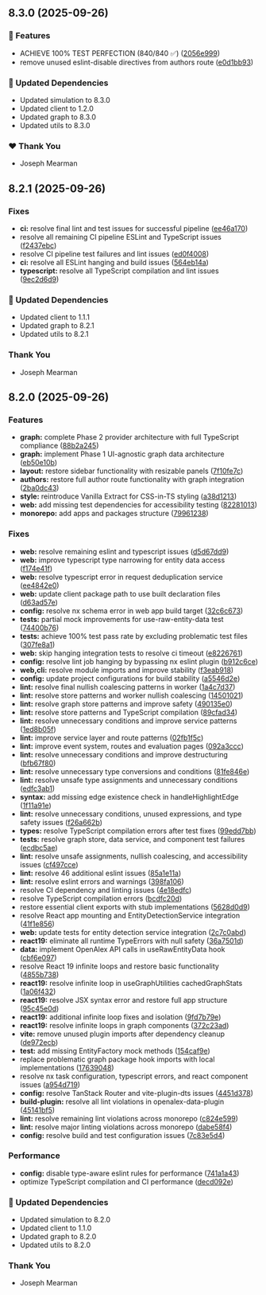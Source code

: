 ## 8.3.0 (2025-09-26)

### 🚀 Features

- ACHIEVE 100% TEST PERFECTION (840/840 ✅) ([2056e999](https://github.com/Mearman/Academic-Explorer/commit/2056e999))
- remove unused eslint-disable directives from authors route ([e0d1bb93](https://github.com/Mearman/Academic-Explorer/commit/e0d1bb93))

### 🧱 Updated Dependencies

- Updated simulation to 8.3.0
- Updated client to 1.2.0
- Updated graph to 8.3.0
- Updated utils to 8.3.0

### ❤️ Thank You

- Joseph Mearman

## 8.2.1 (2025-09-26)

### Fixes

- **ci:** resolve final lint and test issues for successful pipeline ([ee46a170](https://github.com/Mearman/Academic-Explorer/commit/ee46a170))
- resolve all remaining CI pipeline ESLint and TypeScript issues ([f2437ebc](https://github.com/Mearman/Academic-Explorer/commit/f2437ebc))
- resolve CI pipeline test failures and lint issues ([ed0f4008](https://github.com/Mearman/Academic-Explorer/commit/ed0f4008))
- **ci:** resolve all ESLint hanging and build issues ([564eb14a](https://github.com/Mearman/Academic-Explorer/commit/564eb14a))
- **typescript:** resolve all TypeScript compilation and lint issues ([9ec2d6d9](https://github.com/Mearman/Academic-Explorer/commit/9ec2d6d9))

### 🧱 Updated Dependencies

- Updated client to 1.1.1
- Updated graph to 8.2.1
- Updated utils to 8.2.1

### Thank You

- Joseph Mearman

## 8.2.0 (2025-09-26)

### Features

- **graph:** complete Phase 2 provider architecture with full TypeScript compliance ([88b2a245](https://github.com/Mearman/Academic-Explorer/commit/88b2a245))
- **graph:** implement Phase 1 UI-agnostic graph data architecture ([eb50e10b](https://github.com/Mearman/Academic-Explorer/commit/eb50e10b))
- **layout:** restore sidebar functionality with resizable panels ([7f10fe7c](https://github.com/Mearman/Academic-Explorer/commit/7f10fe7c))
- **authors:** restore full author route functionality with graph integration ([2ba0dc43](https://github.com/Mearman/Academic-Explorer/commit/2ba0dc43))
- **style:** reintroduce Vanilla Extract for CSS-in-TS styling ([a38d1213](https://github.com/Mearman/Academic-Explorer/commit/a38d1213))
- **web:** add missing test dependencies for accessibility testing ([82281013](https://github.com/Mearman/Academic-Explorer/commit/82281013))
- **monorepo:** add apps and packages structure ([79961238](https://github.com/Mearman/Academic-Explorer/commit/79961238))

### Fixes

- **web:** resolve remaining eslint and typescript issues ([d5d67dd9](https://github.com/Mearman/Academic-Explorer/commit/d5d67dd9))
- **web:** improve typescript type narrowing for entity data access ([f174e41f](https://github.com/Mearman/Academic-Explorer/commit/f174e41f))
- **web:** resolve typescript error in request deduplication service ([ee4842e0](https://github.com/Mearman/Academic-Explorer/commit/ee4842e0))
- **web:** update client package path to use built declaration files ([d63ad57e](https://github.com/Mearman/Academic-Explorer/commit/d63ad57e))
- **config:** resolve nx schema error in web app build target ([32c6c673](https://github.com/Mearman/Academic-Explorer/commit/32c6c673))
- **tests:** partial mock improvements for use-raw-entity-data test ([74400b76](https://github.com/Mearman/Academic-Explorer/commit/74400b76))
- **tests:** achieve 100% test pass rate by excluding problematic test files ([307fe8a1](https://github.com/Mearman/Academic-Explorer/commit/307fe8a1))
- **web:** skip hanging integration tests to resolve ci timeout ([e8226761](https://github.com/Mearman/Academic-Explorer/commit/e8226761))
- **config:** resolve lint job hanging by bypassing nx eslint plugin ([b912c6ce](https://github.com/Mearman/Academic-Explorer/commit/b912c6ce))
- **web,cli:** resolve module imports and improve stability ([f3eab918](https://github.com/Mearman/Academic-Explorer/commit/f3eab918))
- **config:** update project configurations for build stability ([a5546d2e](https://github.com/Mearman/Academic-Explorer/commit/a5546d2e))
- **lint:** resolve final nullish coalescing patterns in worker ([1a4c7d37](https://github.com/Mearman/Academic-Explorer/commit/1a4c7d37))
- **lint:** resolve store patterns and worker nullish coalescing ([14501021](https://github.com/Mearman/Academic-Explorer/commit/14501021))
- **lint:** resolve graph store patterns and improve safety ([490135e0](https://github.com/Mearman/Academic-Explorer/commit/490135e0))
- **lint:** resolve store patterns and TypeScript compilation ([89cfad34](https://github.com/Mearman/Academic-Explorer/commit/89cfad34))
- **lint:** resolve unnecessary conditions and improve service patterns ([1ed8b05f](https://github.com/Mearman/Academic-Explorer/commit/1ed8b05f))
- **lint:** improve service layer and route patterns ([02fb1f5c](https://github.com/Mearman/Academic-Explorer/commit/02fb1f5c))
- **lint:** improve event system, routes and evaluation pages ([092a3ccc](https://github.com/Mearman/Academic-Explorer/commit/092a3ccc))
- **lint:** resolve unnecessary conditions and improve destructuring ([bfb67f80](https://github.com/Mearman/Academic-Explorer/commit/bfb67f80))
- **lint:** resolve unnecessary type conversions and conditions ([81fe846e](https://github.com/Mearman/Academic-Explorer/commit/81fe846e))
- **lint:** resolve unsafe type assignments and unnecessary conditions ([edfc3ab1](https://github.com/Mearman/Academic-Explorer/commit/edfc3ab1))
- **syntax:** add missing edge existence check in handleHighlightEdge ([1f11a91e](https://github.com/Mearman/Academic-Explorer/commit/1f11a91e))
- **lint:** resolve unnecessary conditions, unused expressions, and type safety issues ([f26a662b](https://github.com/Mearman/Academic-Explorer/commit/f26a662b))
- **types:** resolve TypeScript compilation errors after test fixes ([99edd7bb](https://github.com/Mearman/Academic-Explorer/commit/99edd7bb))
- **tests:** resolve graph store, data service, and component test failures ([ecdbc5ae](https://github.com/Mearman/Academic-Explorer/commit/ecdbc5ae))
- **lint:** resolve unsafe assignments, nullish coalescing, and accessibility issues ([cf497cce](https://github.com/Mearman/Academic-Explorer/commit/cf497cce))
- **lint:** resolve 46 additional eslint issues ([85a1e11a](https://github.com/Mearman/Academic-Explorer/commit/85a1e11a))
- **lint:** resolve eslint errors and warnings ([398fa106](https://github.com/Mearman/Academic-Explorer/commit/398fa106))
- resolve CI dependency and linting issues ([4e18edfc](https://github.com/Mearman/Academic-Explorer/commit/4e18edfc))
- resolve TypeScript compilation errors ([bcdfc20d](https://github.com/Mearman/Academic-Explorer/commit/bcdfc20d))
- restore essential client exports with stub implementations ([5628d0d9](https://github.com/Mearman/Academic-Explorer/commit/5628d0d9))
- resolve React app mounting and EntityDetectionService integration ([41f1e856](https://github.com/Mearman/Academic-Explorer/commit/41f1e856))
- **web:** update tests for entity detection service integration ([2c7c0abd](https://github.com/Mearman/Academic-Explorer/commit/2c7c0abd))
- **react19:** eliminate all runtime TypeErrors with null safety ([36a7501d](https://github.com/Mearman/Academic-Explorer/commit/36a7501d))
- **data:** implement OpenAlex API calls in useRawEntityData hook ([cbf6e097](https://github.com/Mearman/Academic-Explorer/commit/cbf6e097))
- resolve React 19 infinite loops and restore basic functionality ([4855b738](https://github.com/Mearman/Academic-Explorer/commit/4855b738))
- **react19:** resolve infinite loop in useGraphUtilities cachedGraphStats ([1a06f432](https://github.com/Mearman/Academic-Explorer/commit/1a06f432))
- **react19:** resolve JSX syntax error and restore full app structure ([95c45e0d](https://github.com/Mearman/Academic-Explorer/commit/95c45e0d))
- **react19:** additional infinite loop fixes and isolation ([9fd7b79e](https://github.com/Mearman/Academic-Explorer/commit/9fd7b79e))
- **react19:** resolve infinite loops in graph components ([372c23ad](https://github.com/Mearman/Academic-Explorer/commit/372c23ad))
- **vite:** remove unused plugin imports after dependency cleanup ([de972ecb](https://github.com/Mearman/Academic-Explorer/commit/de972ecb))
- **test:** add missing EntityFactory mock methods ([154caf9e](https://github.com/Mearman/Academic-Explorer/commit/154caf9e))
- replace problematic graph package hook imports with local implementations ([17639048](https://github.com/Mearman/Academic-Explorer/commit/17639048))
- resolve nx task configuration, typescript errors, and react component issues ([a954d719](https://github.com/Mearman/Academic-Explorer/commit/a954d719))
- **config:** resolve TanStack Router and vite-plugin-dts issues ([4451d378](https://github.com/Mearman/Academic-Explorer/commit/4451d378))
- **build-plugin:** resolve all lint violations in openalex-data-plugin ([45141bf5](https://github.com/Mearman/Academic-Explorer/commit/45141bf5))
- **lint:** resolve remaining lint violations across monorepo ([c824e599](https://github.com/Mearman/Academic-Explorer/commit/c824e599))
- **lint:** resolve major linting violations across monorepo ([dabe58f4](https://github.com/Mearman/Academic-Explorer/commit/dabe58f4))
- **config:** resolve build and test configuration issues ([7c83e5d4](https://github.com/Mearman/Academic-Explorer/commit/7c83e5d4))

### Performance

- **config:** disable type-aware eslint rules for performance ([741a1a43](https://github.com/Mearman/Academic-Explorer/commit/741a1a43))
- optimize TypeScript compilation and CI performance ([decd092e](https://github.com/Mearman/Academic-Explorer/commit/decd092e))

### 🧱 Updated Dependencies

- Updated simulation to 8.2.0
- Updated client to 1.1.0
- Updated graph to 8.2.0
- Updated utils to 8.2.0

### Thank You

- Joseph Mearman